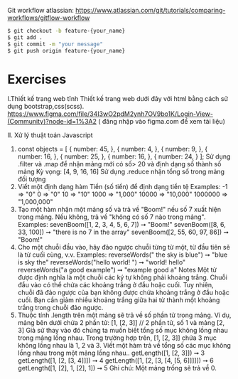Git workflow atlassian: https://www.atlassian.com/git/tutorials/comparing-workflows/gitflow-workflow
```bash
$ git checkout -b feature-{your_name}
$ git add .
$ git commit -m "your message"
$ git push origin feature-{your_name}

```

# Exercises
I.Thiết kế trang web tĩnh
Thiết kế   trang web dưới đây với  html bằng cách sử dụng bootstrap,css(scss).
https://www.figma.com/file/34I3wO2pdM2ynh7OV9bo1K/Login-View-(Community)?node-id=1%3A2  ( đăng nhập vào figma.com để xem tài liệu)

II. Xử lý thuật toán Javascript


1.  const objects = [
  {
    number: 45,
  },
  {
    number: 4,
  },
  {
    number: 9,
  },
  {
    number: 16,
  },
  {
    number: 25,
  },
  {
    number: 16,
  },
  {
    number: 24,
  }
];
Sử dụng .filter và .map để nhận mảng mới có số> 20 và định dạng số thành số mảng Kỳ vọng: [4, 9, 16, 16]
Sử dụng .reduce nhận tổng số trong mảng đối tượng
2.  Viết một định dạng hàm Tiền (số tiền) để định dạng tiền tệ
    Examples:
    -1 => "0"
    0 => "0"
    10 => "10"
    1000 => "1,000" 
    10000 => "10,000"
    1000000 => "1,000,000"
3.  Tạo một hàm nhận một mảng số và trả về "Boom!" nếu số 7 xuất hiện trong mảng. Nếu không, trả về "không có số 7 nào trong mảng".
    Examples:
    sevenBoom([1, 2, 3, 4, 5, 6, 7]) ➞ "Boom!"
    sevenBoom([8, 6, 33, 100]) ➞ "there is no 7 in the array"
    sevenBoom([2, 55, 60, 97, 86]) ➞ "Boom!"
4.  Cho một chuỗi đầu vào, hãy đảo ngược chuỗi từng từ một, từ đầu tiên sẽ là từ cuối cùng, v.v.
    Examples:
    reverseWords(" the sky is blue") ➞ "blue is sky the"
    reverseWords("hello   world!  ") ➞ "world! hello"
    reverseWords("a good example") ➞ "example good a"
    Notes
Một từ được định nghĩa là một chuỗi các ký tự không phải khoảng trắng.
Chuỗi đầu vào có thể chứa các khoảng trắng ở đầu hoặc cuối. Tuy nhiên, chuỗi đã đảo ngược của bạn không được chứa khoảng trắng ở đầu hoặc cuối.
Bạn cần giảm nhiều khoảng trắng giữa hai từ thành một khoảng trắng trong chuỗi đảo ngược.
5.  Thuộc tính .length trên một mảng sẽ trả về số phần tử trong mảng. Ví dụ, mảng bên dưới chứa 2 phần tử:
    [1, [2, 3]]
    // 2 phần tử, số 1 và mảng [2, 3]
    Giả sử thay vào đó chúng ta muốn biết tổng số mục không lồng nhau trong mảng lồng nhau. Trong trường hợp trên, [1, [2, 3]] chứa 3 mục không lồng nhau là 1, 2 và 3.
    Viết một hàm trả về tổng số các mục không lồng nhau trong một mảng lồng nhau..
    getLength([1, [2, 3]]) ➞ 3
    getLength([1, [2, [3, 4]]]) ➞ 4
    getLength([1, [2, [3, [4, [5, 6]]]]]) ➞ 6
    getLength([1, [2], 1, [2], 1]) ➞ 5
    Ghi chú: Một mảng trống sẽ trả về 0.

